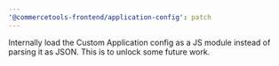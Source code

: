 ```yaml
---
'@commercetools-frontend/application-config': patch
---
```


Internally load the Custom Application config as a JS module instead of parsing it as JSON.
This is to unlock some future work.
